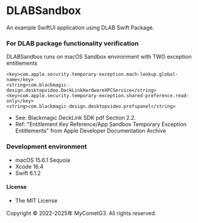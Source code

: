 # DLABSandbox

An example SwiftUI application using DLAB Swift Package.

### For DLAB package functionality verification

DLABSandbox runs on macOS Sandbox environment with TWO exception entitlements

    <key>com.apple.security.temporary-exception.mach-lookup.global-name</key>
    <string>com.blackmagic-design.desktopvideo.DeckLinkHardwareXPCService</string>
    <key>com.apple.security.temporary-exception.shared-preference.read-only</key>
    <string>com.blackmagic-design.desktopvideo.prefspanel</string>

- See: Blackmagic DeckLink SDK pdf Section 2.2.
- Ref: "Entitlement Key Reference/App Sandbox Temporary Exception Entitlements" from Apple Developer Documentation Archive

### Development environment
- macOS 15.6.1 Sequoia
- Xcode 16.4
- Swift 6.1.2

#### License
- The MIT License

Copyright © 2022-2025年 MyCometG3. All rights reserved.
